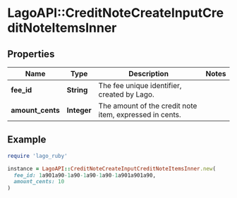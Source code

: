 # LagoAPI::CreditNoteCreateInputCreditNoteItemsInner

## Properties

| Name | Type | Description | Notes |
| ---- | ---- | ----------- | ----- |
| **fee_id** | **String** | The fee unique identifier, created by Lago. |  |
| **amount_cents** | **Integer** | The amount of the credit note item, expressed in cents. |  |

## Example

```ruby
require 'lago_ruby'

instance = LagoAPI::CreditNoteCreateInputCreditNoteItemsInner.new(
  fee_id: 1a901a90-1a90-1a90-1a90-1a901a901a90,
  amount_cents: 10
)
```

